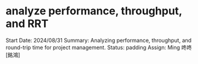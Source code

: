 # analyze performance, throughput, and RRT

Start Date: 2024/08/31
Summary: Analyzing performance, throughput, and round-trip time for project management.
Status: padding
Assign: Ming 咚咚 [銘鴻]